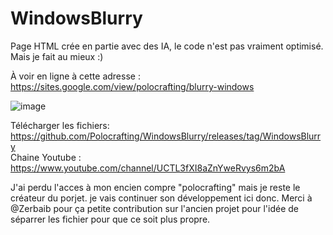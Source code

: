 # WindowsBlurry
Page HTML crée en partie avec des IA, le code n'est pas vraiment optimisé. Mais je fait au mieux :)

À voir en ligne à cette adresse : https://sites.google.com/view/polocrafting/blurry-windows

![image]([[https://github.com/Polocrafting367/WindowsBlurry-1/blob/main/2023-12-02%2019-46-35_1.gif](https://github.com/Polocrafting367/WindowsBlurry-1/blob/main/Pr%C3%A9sentation%20annim%C3%A9)](https://github.com/Polocrafting367/WindowsBlurry-1/blob/main/Pr%C3%A9sentation%20Annim%C3%A9.gif))




Télécharger les fichiers: https://github.com/Polocrafting/WindowsBlurry/releases/tag/WindowsBlurry <br>
Chaine Youtube : https://www.youtube.com/channel/UCTL3fXI8aZnYweRvys6m2bA


J'ai perdu l'acces à mon encien compre "polocrafting" mais je reste le créateur du porjet. je vais continuer son développement ici donc.
Merci à @Zerbaib pour ça petite contribution sur l'ancien projet pour l'idée de séparrer les fichier pour que ce soit plus propre.
